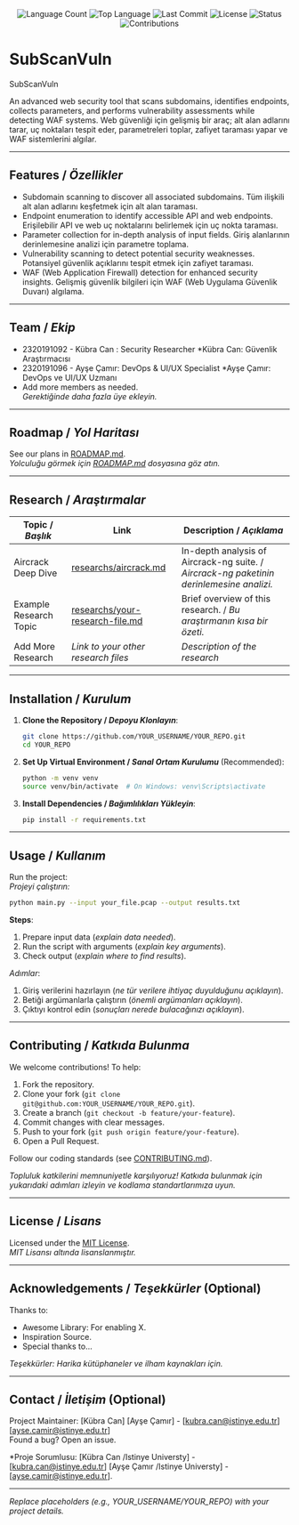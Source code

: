 <div align="center">
  <img src="https://img.shields.io/github/languages/count/mss-kubracan/Web-Security?style=flat-square&color=blueviolet" alt="Language Count">
  <img src="https://img.shields.io/github/languages/top/mss-kubracan/Web-Security?style=flat-square&color=1e90ff" alt="Top Language">
  <img src="https://img.shields.io/github/last-commit/mss-kubracan/Web-Security?style=flat-square&color=ff69b4" alt="Last Commit">
  <img src="https://img.shields.io/github/license/mss-kubracan/Web-Security?style=flat-square&color=yellow" alt="License">
  <img src="https://img.shields.io/badge/Status-Active-green?style=flat-square" alt="Status">
  <img src="https://img.shields.io/badge/Contributions-Welcome-brightgreen?style=flat-square" alt="Contributions">
</div>

# SubScanVuln
SubScanVuln

An advanced web security tool that scans subdomains, identifies endpoints, collects parameters, and performs vulnerability assessments while detecting WAF systems.
Web güvenliği için gelişmiş bir araç; alt alan adlarını tarar, uç noktaları tespit eder, parametreleri toplar, zafiyet taraması yapar ve WAF sistemlerini algılar.

---

## Features / *Özellikler*

- Subdomain scanning to discover all associated subdomains. 
  Tüm ilişkili alt alan adlarını keşfetmek için alt alan taraması.
- Endpoint enumeration to identify accessible API and web endpoints. 
  Erişilebilir API ve web uç noktalarını belirlemek için uç nokta taraması.
- Parameter collection for in-depth analysis of input fields.
  Giriş alanlarının derinlemesine analizi için parametre toplama.
- Vulnerability scanning to detect potential security weaknesses. 
  Potansiyel güvenlik açıklarını tespit etmek için zafiyet taraması.
- WAF (Web Application Firewall) detection for enhanced security insights.
  Gelişmiş güvenlik bilgileri için WAF (Web Uygulama Güvenlik Duvarı) algılama.
---

## Team / *Ekip*

- 2320191092 - Kübra Can : Security Researcher
  *Kübra Can: Güvenlik Araştırmacısı
- 2320191096 - Ayşe Çamır:  DevOps & UI/UX Specialist
  *Ayşe Çamır: DevOps ve UI/UX Uzmanı
- Add more members as needed.  
  *Gerektiğinde daha fazla üye ekleyin.*


---

## Roadmap / *Yol Haritası*

See our plans in [ROADMAP.md](ROADMAP.md).  
*Yolculuğu görmek için [ROADMAP.md](ROADMAP.md) dosyasına göz atın.*

---

## Research / *Araştırmalar*

| Topic / *Başlık*        | Link                                    | Description / *Açıklama*                        |
|-------------------------|-----------------------------------------|------------------------------------------------|
| Aircrack Deep Dive      | [researchs/aircrack.md](researchs/aircrack.md) | In-depth analysis of Aircrack-ng suite. / *Aircrack-ng paketinin derinlemesine analizi.* |
| Example Research Topic  | [researchs/your-research-file.md](researchs/your-research-file.md) | Brief overview of this research. / *Bu araştırmanın kısa bir özeti.* |
| Add More Research       | *Link to your other research files*     | *Description of the research*                  |

---

## Installation / *Kurulum*

1. **Clone the Repository / *Depoyu Klonlayın***:  
   ```bash
   git clone https://github.com/YOUR_USERNAME/YOUR_REPO.git
   cd YOUR_REPO
   ```

2. **Set Up Virtual Environment / *Sanal Ortam Kurulumu*** (Recommended):  
   ```bash
   python -m venv venv
   source venv/bin/activate  # On Windows: venv\Scripts\activate
   ```

3. **Install Dependencies / *Bağımlılıkları Yükleyin***:  
   ```bash
   pip install -r requirements.txt
   ```

---

## Usage / *Kullanım*

Run the project:  
*Projeyi çalıştırın:*

```bash
python main.py --input your_file.pcap --output results.txt
```

**Steps**:  
1. Prepare input data (*explain data needed*).  
2. Run the script with arguments (*explain key arguments*).  
3. Check output (*explain where to find results*).  

*Adımlar*:  
1. Giriş verilerini hazırlayın (*ne tür verilere ihtiyaç duyulduğunu açıklayın*).  
2. Betiği argümanlarla çalıştırın (*önemli argümanları açıklayın*).  
3. Çıktıyı kontrol edin (*sonuçları nerede bulacağınızı açıklayın*).

---

## Contributing / *Katkıda Bulunma*

We welcome contributions! To help:  
1. Fork the repository.  
2. Clone your fork (`git clone git@github.com:YOUR_USERNAME/YOUR_REPO.git`).  
3. Create a branch (`git checkout -b feature/your-feature`).  
4. Commit changes with clear messages.  
5. Push to your fork (`git push origin feature/your-feature`).  
6. Open a Pull Request.  

Follow our coding standards (see [CONTRIBUTING.md](CONTRIBUTING.md)).  

*Topluluk katkilerini memnuniyetle karşılıyoruz! Katkıda bulunmak için yukarıdaki adımları izleyin ve kodlama standartlarımıza uyun.*

---

## License / *Lisans*

Licensed under the [MIT License](LICENSE.md).  
*MIT Lisansı altında lisanslanmıştır.*

---

## Acknowledgements / *Teşekkürler* (Optional)

Thanks to:  
- Awesome Library: For enabling X.  
- Inspiration Source.  
- Special thanks to...  

*Teşekkürler: Harika kütüphaneler ve ilham kaynakları için.*

---

## Contact / *İletişim* (Optional)

Project Maintainer: [Kübra Can] [Ayşe Çamır] - [kubra.can@istinye.edu.tr] [ayse.camir@istinye.edu.tr]    
Found a bug? Open an issue.  

*Proje Sorumlusu: [Kübra Can /Istinye Universty] - [kubra.can@istinye.edu.tr] [Ayşe Çamır /Istinye Universty] - [ayse.camir@istinye.edu.tr].

---

*Replace placeholders (e.g., YOUR_USERNAME/YOUR_REPO) with your project details.*
